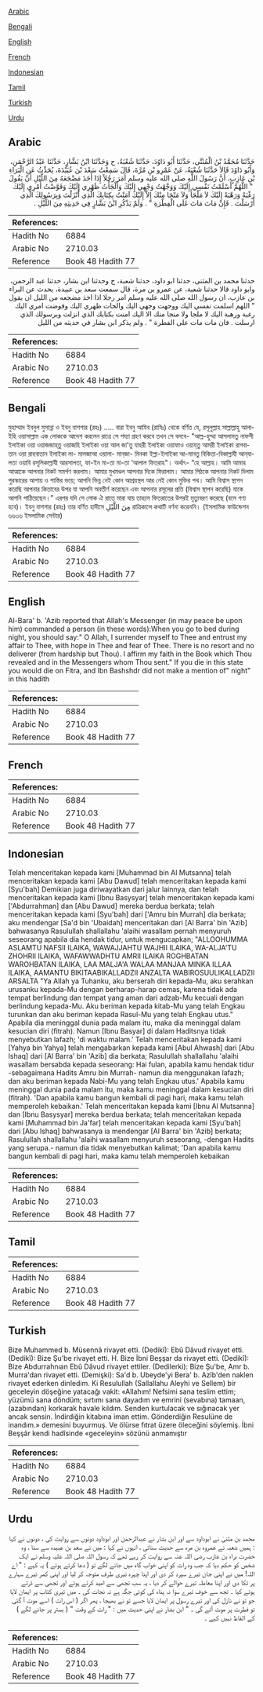 [Arabic](#arabic)

[Bengali](#bengali)

[English](#english)

[French](#french)

[Indonesian](#indonesian)

[Tamil](#tamil)

[Turkish](#turkish)

[Urdu](#urdu)

## Arabic


<div dir="rtl" lang="ar" style={{fontSize:'larger',backgroundColor:'#f8f9fa',padding:20}}>
حَدَّثَنَا مُحَمَّدُ بْنُ الْمُثَنَّى، حَدَّثَنَا أَبُو دَاوُدَ، حَدَّثَنَا شُعْبَةُ، ح وَحَدَّثَنَا ابْنُ بَشَّارٍ، حَدَّثَنَا عَبْدُ الرَّحْمَنِ، وَأَبُو دَاوُدَ قَالاَ حَدَّثَنَا شُعْبَةُ، عَنْ عَمْرِو بْنِ مُرَّةَ، قَالَ سَمِعْتُ سَعْدَ بْنَ عُبَيْدَةَ، يُحَدِّثُ عَنِ الْبَرَاءِ بْنِ عَازِبٍ، أَنَّ رَسُولَ اللَّهِ صلى الله عليه وسلم أَمَرَ رَجُلاً إِذَا أَخَذَ مَضْجَعَهُ مِنَ اللَّيْلِ أَنْ يَقُولَ ‏ "‏ اللَّهُمَّ أَسْلَمْتُ نَفْسِي إِلَيْكَ وَوَجَّهْتُ وَجْهِي إِلَيْكَ وَأَلْجَأْتُ ظَهْرِي إِلَيْكَ وَفَوَّضْتُ أَمْرِي إِلَيْكَ رَغْبَةً وَرَهْبَةً إِلَيْكَ لاَ مَلْجَأَ وَلاَ مَنْجَا مِنْكَ إِلاَّ إِلَيْكَ آمَنْتُ بِكِتَابِكَ الَّذِي أَنْزَلْتَ وَبِرَسُولِكَ الَّذِي أَرْسَلْتَ ‏.‏ فَإِنْ مَاتَ مَاتَ عَلَى الْفِطْرَةِ ‏"‏ ‏.‏ وَلَمْ يَذْكُرِ ابْنُ بَشَّارٍ فِي حَدِيثِهِ مِنَ اللَّيْلِ ‏.‏
</div>
<div style={{backgroundColor:'#f8f9fa',padding:20, marginBottom: 10}}><table> <thead> <tr> <th>References:</th> <th></th> </tr> </thead> <tbody><tr><td>Hadith No</td><td>6884</td></tr><tr><td>Arabic No</td><td>2710.03</td></tr><tr><td>Reference</td><td>Book 48 Hadith 77</td></tr></tbody></table></div>


<div dir="rtl" lang="ar" style={{fontSize:'larger',backgroundColor:'#f8f9fa',padding:20}}>
حدثنا محمد بن المثنى، حدثنا ابو داود، حدثنا شعبة، ح وحدثنا ابن بشار، حدثنا عبد الرحمن، وابو داود قالا حدثنا شعبة، عن عمرو بن مرة، قال سمعت سعد بن عبيدة، يحدث عن البراء بن عازب، ان رسول الله صلى الله عليه وسلم امر رجلا اذا اخذ مضجعه من الليل ان يقول " اللهم اسلمت نفسي اليك ووجهت وجهي اليك والجات ظهري اليك وفوضت امري اليك رغبة ورهبة اليك لا ملجا ولا منجا منك الا اليك امنت بكتابك الذي انزلت وبرسولك الذي ارسلت . فان مات مات على الفطرة " . ولم يذكر ابن بشار في حديثه من الليل
</div>
<div style={{backgroundColor:'#f8f9fa',padding:20, marginBottom: 10}}><table> <thead> <tr> <th>References:</th> <th></th> </tr> </thead> <tbody><tr><td>Hadith No</td><td>6884</td></tr><tr><td>Arabic No</td><td>2710.03</td></tr><tr><td>Reference</td><td>Book 48 Hadith 77</td></tr></tbody></table></div>

## Bengali


<div dir="ltr" lang="bn" style={{fontSize:'larger',backgroundColor:'#f8f9fa',padding:20}}>
মুহাম্মাদ ইবনুল মুসান্না ও ইবনু বাশশার (রহঃ) ..... বারা ইবনু আযিব (রাযিঃ) থেকে বর্ণিত যে, রসূলুল্লাহ সাল্লাল্লাহু আলাইহি ওয়াসাল্লাম এক লোককে আদেশ করলেন রাত্রে সে শয্যা গ্রহণ করবে তখন সে বলবে- "আল্ল-হুম্মা আসলামতু নাফসী ইলাইকা ওয়া ওয়াজজাহ্‌তু ওয়াজহি ইলাইকা ওয়া আল জা'তু যাহরী ইলাইকা ওয়াফাও ওয়ায্‌তু আমরী ইলাইকা রাগবাতান ওয়া রাহবাতান ইলাইকা লা- মালজাআ ওয়ালা- মান্‌জা- মিনকা ইল্লা-ইলাইকা আ-মানতু বিকিতা-বিকাল্লাযী আন্‌যালতা ওয়াবি রসূলিকাল্লাযী আরসালতা, ফা-ইন মা-তা মা-তা ‘আলাল ফিতরাহ"। অর্থাৎ- “হে আল্লাহ। আমি আমার আত্মাকে আপনার নিকট সমর্পণ করলাম। আমার মুখমণ্ডল আপনার দিকে ফিরালাম। আমার পিঠকে আপনার নিকট দিলাম পুরস্কারের আশায় ও শাস্তির ভয়ে; আপনি ভিন্ন নেই কোন আশ্রয়স্থল আর নেই কোন মুক্তির পথ। আমি বিশ্বাস স্থাপন করেছি আপনার কিতাবের উপর যা আপনি অবতীর্ণ করেছেন এবং আপনার রসূলের প্রতি (বিশ্বাস স্থাপন করেছি) যাকে আপনি পাঠিয়েছেন।” এরপর যদি সে লোক ঐ রাতে মারা যায় তাহলে ফিতরাতের উপরই মৃত্যুবরণ করেছে (বলে গণ্য হবে)। ইবনু বাশশার (রহঃ) তার বর্ণিত হাদীসে مِنَ اللَّيْلِ রাত্রিকালে কথাটি বর্ণনা করেননি। (ইসলামিক ফাউন্ডেশন ৬৬৩৬ ইসলামিক সেন্টার)
</div>
<div style={{backgroundColor:'#f8f9fa',padding:20, marginBottom: 10}}><table> <thead> <tr> <th>References:</th> <th></th> </tr> </thead> <tbody><tr><td>Hadith No</td><td>6884</td></tr><tr><td>Arabic No</td><td>2710.03</td></tr><tr><td>Reference</td><td>Book 48 Hadith 77</td></tr></tbody></table></div>

## English


<div dir="ltr" lang="en" style={{fontSize:'larger',backgroundColor:'#f8f9fa',padding:20}}>
Al-Bara' b. 'Azib reported that Allah's Messenger (in may peace be upon him) commanded a person (in these words):When you go to bed during night, you should say:" O Allah, I surrender myself to Thee and entrust my affair to Thee, with hope in Thee and fear of Thee. There is no resort and no deliverer (from hardship but Thou). I affirm my faith in the Book which Thou revealed and in the Messengers whom Thou sent." If you die in this state you would die on Fitra, and Ibn Bashshdr did not make a mention of" night" in this hadith
</div>
<div style={{backgroundColor:'#f8f9fa',padding:20, marginBottom: 10}}><table> <thead> <tr> <th>References:</th> <th></th> </tr> </thead> <tbody><tr><td>Hadith No</td><td>6884</td></tr><tr><td>Arabic No</td><td>2710.03</td></tr><tr><td>Reference</td><td>Book 48 Hadith 77</td></tr></tbody></table></div>

## French


<div dir="ltr" lang="fr" style={{fontSize:'larger',backgroundColor:'#f8f9fa',padding:20}}>

</div>
<div style={{backgroundColor:'#f8f9fa',padding:20, marginBottom: 10}}><table> <thead> <tr> <th>References:</th> <th></th> </tr> </thead> <tbody><tr><td>Hadith No</td><td>6884</td></tr><tr><td>Arabic No</td><td>2710.03</td></tr><tr><td>Reference</td><td>Book 48 Hadith 77</td></tr></tbody></table></div>

## Indonesian


<div dir="ltr" lang="id" style={{fontSize:'larger',backgroundColor:'#f8f9fa',padding:20}}>
Telah menceritakan kepada kami [Muhammad bin Al Mutsanna] telah menceritakan kepada kami [Abu Dawud] telah menceritakan kepada kami [Syu'bah] Demikian juga diriwayatkan dari jalur lainnya, dan telah menceritakan kepada kami [Ibnu Basysyar] telah menceritakan kepada kami ['Abdurrahman] dan [Abu Dawud] mereka berdua berkata; telah menceritakan kepada kami [Syu'bah] dari ['Amru bin Murrah] dia berkata; aku mendengar [Sa'd bin 'Ubaidah] menceritakan dari [Al Barra' bin 'Azib] bahwasanya Rasulullah shallallahu 'alaihi wasallam pernah menyuruh seseorang apabila dia hendak tidur, untuk mengucapkan; "ALLOOHUMMA ASLAMTU NAFSII ILAIKA, WAWAJJAHTU WAJHII ILAIKA, WA-ALJA'TU ZHOHRII ILAIKA, WAFAWWADHTU AMRII ILAIKA ROGHBATAN WAROHBATAN ILAIKA, LAA MALJA'A WALAA MANJAA MINKA ILLAA ILAIKA, AAMANTU BIKITAABIKALLADZII ANZALTA WABIROSUULIKALLADZII ARSALTA "Ya AIlah ya Tuhanku, aku berserah diri kepada-Mu, aku serahkan urusanku kepada-Mu dengan berharap-harap cemas, karena tidak ada tempat berlindung dan tempat yang aman dari adzab-Mu kecuali dengan berlindung kepada-Mu. Aku beriman kepada kitab-Mu yang telah Engkau turunkan dan aku beriman kepada Rasul-Mu yang telah Engkau utus." Apabila dia meninggal dunia pada malam itu, maka dia meninggal dalam kesucian diri (fitrah). Namun [Ibnu Basyar] di dalam Haditsnya tidak menyebutkan lafazh; 'di waktu malam.' Telah menceritakan kepada kami [Yahya bin Yahya] telah mengabarkan kepada kami [Abul Ahwash] dari [Abu Ishaq] dari [Al Barra' bin 'Azib] dia berkata; Rasulullah shallallahu 'alaihi wasallam bersabda kepada seseorang: Hai fulan, apabila kamu hendak tidur -sebagaimana Hadits Amru bin Murrah- namun dia menggunakan lafazh; dan aku beriman kepada Nabi-Mu yang telah Engkau utus.' Apabila kamu meninggal dunia pada malam itu, maka kamu meninggal dalam kesucian diri (fitrah). 'Dan apabila kamu bangun kembali di pagi hari, maka kamu telah memperoleh kebaikan.' Telah menceritakan kepada kami [Ibnu Al Mutsanna] dan [Ibnu Basysyar] mereka berdua berkata; telah menceritakan kepada kami [Muhammad bin Ja'far] telah menceritakan kepada kami [Syu'bah] dari [Abu Ishaq] bahwasanya ia mendengar [Al Barra' bin 'Azib] berkata; Rasulullah shallallahu 'alaihi wasallam menyuruh seseorang, -dengan Hadits yang serupa.- namun dia tidak menyebutkan kalimat; 'Dan apabila kamu bangun kembali di pagi hari, maka kamu telah memperoleh kebaikan
</div>
<div style={{backgroundColor:'#f8f9fa',padding:20, marginBottom: 10}}><table> <thead> <tr> <th>References:</th> <th></th> </tr> </thead> <tbody><tr><td>Hadith No</td><td>6884</td></tr><tr><td>Arabic No</td><td>2710.03</td></tr><tr><td>Reference</td><td>Book 48 Hadith 77</td></tr></tbody></table></div>

## Tamil


<div dir="ltr" lang="ta" style={{fontSize:'larger',backgroundColor:'#f8f9fa',padding:20}}>

</div>
<div style={{backgroundColor:'#f8f9fa',padding:20, marginBottom: 10}}><table> <thead> <tr> <th>References:</th> <th></th> </tr> </thead> <tbody><tr><td>Hadith No</td><td>6884</td></tr><tr><td>Arabic No</td><td>2710.03</td></tr><tr><td>Reference</td><td>Book 48 Hadith 77</td></tr></tbody></table></div>

## Turkish


<div dir="ltr" lang="tr" style={{fontSize:'larger',backgroundColor:'#f8f9fa',padding:20}}>
Bize Muhammed b. Müsennâ rivayet etti. (Dedikî): Ebû Dâvud rivayet etti. (Dedikî): Bize Şu'be rivayet etti. H. Bize İbni Beşşar da rivayet etti. (Dedikî): Bize Abdurrahnıan Ebû Dâvud rivayet ettiler. (Dedilerki): Bize Şu'be, Amr b. Murra'dan rivayet etti. (Demişki): Sa'd b. Ubeyde'yi Bera' b. Azîb'den naklen rivayet ederken dinledim. Ki Resulullah (Sallallahu Aleyhi ve Sellem) bir geceleyin döşeğine yatacağı vakit: «Allahım! Nefsimi sana teslim ettim; yüzümü sana döndüm; sırtımı sana dayadım ve emrini (sevabına) tamaan, (azabından) korkarak havale kıldım. Senden kurtulacak ve sığınacak yer ancak sensin. İndirdiğin kitabına iman ettim. Gönderdiğin Resulüne de inandım.» demesini buyurmuş. Ve ölürse fıtrat üzere öleceğini söylemiş. İbni Beşşâr kendi hadîsinde «geceleyin» sözünü anmamıştır
</div>
<div style={{backgroundColor:'#f8f9fa',padding:20, marginBottom: 10}}><table> <thead> <tr> <th>References:</th> <th></th> </tr> </thead> <tbody><tr><td>Hadith No</td><td>6884</td></tr><tr><td>Arabic No</td><td>2710.03</td></tr><tr><td>Reference</td><td>Book 48 Hadith 77</td></tr></tbody></table></div>

## Urdu


<div dir="rtl" lang="ur" style={{fontSize:'larger',backgroundColor:'#f8f9fa',padding:20}}>
محمد بن مثنیٰ نے ابوداود سے اور ابن بشار نے عبدالرحمٰن اور ابوداود دونوں سے روایت کی ، دونوں نے کہا : ہمیں شعبہ نے عمروہ بن مرہ سے حدیث سنائی ، انہوں نے کہا : میں نے سعد بن عبیدہ سے سنا ، وہ حضرت براء بن عازب رضی اللہ عنہ سے روایت کر رہے تھے کہ رسول اللہ صلی اللہ علیہ وسلم نے ایک شخص کو حکم دیا کہ جب وہ رات کو اپنی خواب گاہ میں جانے لگے تو ( دعا کرتے ہوئے ) یہ کہے : " اے اللہ! میں نے اپنی جان تیرے سپرد کر دی اور اپنا چہرہ تیری طرف متوجہ کر لیا اور اپنی کمر تیرے سہارے پر ٹکا دی اور اپنا معاملہ تیرے حوالے کر دیا ، یہ سب تجھی سے امید کرتے ہوئے اور تجھی سے ڈرتے ہوئے کیا ۔ تجھ سے خوف تیرے سوا نہ پناہ کی کوئی جگہ ہے نہ نجات کی ۔ میں تیری کتاب پر ایمان لایا جو تو نے نازل کی اور تیرے رسول پر ایمان لایا جسے تو نے بھیجا ، پھر اگر ( اس رات ) اسے موت آ گئی تو فطرت پر موت آئے گی ۔ " ابن بشار نے اپنی حدیث میں : " رات کے وقت " ( بستر پر جانے لگے ) کے الفاظ نہیں کہے ۔
</div>
<div style={{backgroundColor:'#f8f9fa',padding:20, marginBottom: 10}}><table> <thead> <tr> <th>References:</th> <th></th> </tr> </thead> <tbody><tr><td>Hadith No</td><td>6884</td></tr><tr><td>Arabic No</td><td>2710.03</td></tr><tr><td>Reference</td><td>Book 48 Hadith 77</td></tr></tbody></table></div>